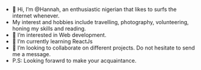- 👋 Hi, I’m @Hannah, an enthusiastic nigerian that likes to surfs the internet whenever.
- My interest and hobbies include travelling, photography, volunteering, honing my skills and reading.
- 👀 I’m interested in Web development.
- 🌱 I’m currently learning ReactJs
- 💞️ I’m looking to collaborate on different projects. Do not hesitate to send me a message.
- P.S: Looking forawrd to make your acquaintance.

<!---
HannahImo/HannahImo is a ✨ special ✨ repository because its `README.md` (this file) appears on your GitHub profile.
You can click the Preview link to take a look at your changes.
--->
